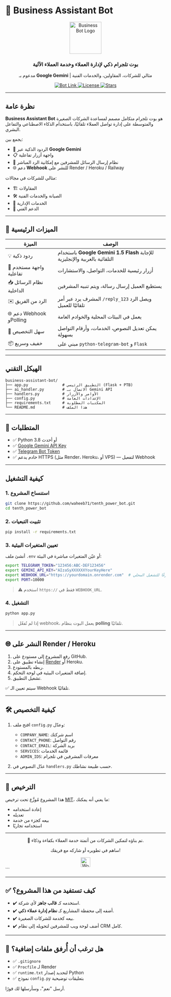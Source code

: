 # 🤖 Business Assistant Bot

<div align="center">
  <img src="https://img.icons8.com/color/96/000000/chatbot.png" alt="Business Bot Logo" width="100"/>
  <h3>بوت تلجرام ذكي لإدارة العملاء وخدمة العملاء الآلية</h3>
  <p>مدعوم بـ <strong>Google Gemini</strong> | مثالي للشركات، المقاولين، والخدمات الفنية</p>

  <a href="https://t.me/Ponamohabot" target="_blank">
    <img src="https://img.shields.io/badge/Telegram-Bot-blue?logo=telegram" alt="Bot Link">
  </a>
  <a href="https://github.com/waheeb71/tenth_power_bot/blob/main/LICENSE">
    <img src="https://img.shields.io/badge/License-MIT-green.svg" alt="License">
  </a>
  <a href="https://github.com/waheeb71/tenth_power_bot/stargazers">
    <img src="https://img.shields.io/github/stars/waheeb71/tenth_power_bot?style=social" alt="Stars">
  </a>
</div>

---

##  نظرة عامة

**Business Assistant Bot** هو بوت تلجرام متكامل مصمم لمساعدة الشركات الصغيرة والمتوسطة على إدارة تواصل العملاء تلقائيًا، باستخدام الذكاء الاصطناعي والتفاعل البشري.

يجمع بين:
- 💬 الردود الذكية عبر **Google Gemini**
- 📋 واجهة أزرار تفاعلية
- 📩 نظام إرسال الرسائل للمشرفين مع إمكانية الرد المباشر
- 🌐 دعم **Webhook** للنشر على Render / Heroku / Railway

مثالي للشركات في مجالات:
- 🏗️ المقاولات
- 🛠️ الصيانة والخدمات الفنية
- 🏢 الخدمات الإدارية
- 🔧 الدعم الفني

---

## 🚀 الميزات الرئيسية

| الميزة | الوصف |
|-------|-------|
| 💡 ردود ذكية | باستخدام **Google Gemini 1.5 Flash** للإجابة التلقائية بالعربية والإنجليزية |
| 📱 واجهة مستخدم تفاعلية | أزرار رئيسية للخدمات، التواصل، والاستشارات |
| 📥 نظام الرسائل الداخلية | يستطيع العميل إرسال رسالة، ويتم تنبيه المشرفين |
| ✉️ الرد من الفريق | المشرف يرد عبر أمر `/reply_123` ويصل الرد تلقائيًا للعميل |
| 🌐 دعم Webhook وPolling | يعمل في البيئات المحلية والخوادم العامة |
| 🔧 سهل التخصيص | يمكن تعديل النصوص، الخدمات، وأرقام التواصل بسهولة |
| 📦 خفيف وسريع | مبني على `python-telegram-bot` و `Flask` |

---


##  الهيكل التقني

```
business-assistant-bot/
├── app.py               # التطبيق الرئيسي (Flask + PTB)
├── ai_handler.py        # الاتصال بـ Gemini API
├── handlers.py          # الأوامر والأزرار
├── config.py            # الإعدادات العامة
├── requirements.txt     # المكتبات المطلوبة
└── README.md            # هذا الملف
```

---

## 🔧 المتطلبات

- ✅ Python 3.8 أو أحدث
- ✅ [Google Gemini API Key](https://aistudio.google.com/app/apikey)
- ✅ [Telegram Bot Token](https://t.me/BotFather)
- ✅ خادم يدعم HTTPS (مثل Render، Heroku، أو VPS) — لتفعيل Webhook

---

##  كيفية التشغيل

### 1. استنساخ المشروع
```bash
git clone https://github.com/waheeb71/tenth_power_bot.git
cd tenth_power_bot
```

### 2. تثبيت التبعيات
```bash
pip install -r requirements.txt
```

### 3. تعيين المتغيرات البيئية

أنشئ ملف `.env` أو عيّن المتغيرات مباشرة في البيئة:

```bash
export TELEGRAM_TOKEN="123456:ABC-DEF123456"
export GEMINI_API_KEY="AIzaSyXXXXXXYourKeyHere"
export WEBHOOK_URL="https://yourdomain.onrender.com"  # اتركه فارغًا للتشغيل المحلي
export PORT=10000
```

> ⚠️ استخدم `https://` فقط في `WEBHOOK_URL`.

### 4. التشغيل
```bash
python app.py
```

> إذا لم تُفعّل webhook، يعمل البوت بنظام **polling** تلقائيًا.

---

## 🌐 النشر على Render / Heroku

1. رفع المشروع إلى مستودع على GitHub.
2. إنشاء تطبيق على [Render](https://render.com) أو Heroku.
3. ربطه بالمستودع.
4. إضافة المتغيرات البيئية في لوحة التحكم.
5. تشغيل التطبيق.

✅ سيتم تعيين الـ Webhook تلقائيًا.

---

## 🛠️ كيفية التخصيص

1. افتح ملف `config.py` وعدّل:
   - `COMPANY_NAME`: اسم شركتك
   - `CONTACT_PHONE`: رقم التواصل
   - `CONTACT_EMAIL`: بريد الشركة
   - `SERVICES`: قائمة الخدمات
   - `ADMIN_IDS`: معرفات المشرفين في تلجرام

2. عدّل النصوص في `handlers.py` حسب طبيعة نشاطك.

---

## 📄 الترخيص

هذا المشروع مُوزَّع تحت ترخيص [MIT](LICENSE)، ما يعني أنه يمكنك:
- إعادة استخدامه
- تعديله
- بيعه كجزء من خدمة
- استخدامه تجاريًا

---

<div align="center">
  <p>🚀 تم بناؤه لتمكين الشركات من أتمتة خدمة العملاء بكفاءة وذكاء.</p>
  <p>ساهم في تطويره أو شاركه مع فريقك!</p>
  <img src="https://img.icons8.com/ios-filled/50/000000/globe.png" alt="World" width="30"/>
</div>
```

---

## ✅ كيف تستفيد من هذا المشروع؟

- ✔️ استخدمه كـ **قالب جاهز** لأي شركة.
- ✔️ أضفه إلى محفظة المشاريع كـ **نظام إدارة عملاء ذكي**.
- ✔️ بيعه كخدمة للشركات الصغيرة.
- ✔️ أضف لوحة ويب للمشرفين لتحويله إلى نظام CRM كامل.

---

## 📎 هل ترغب أن أُرفق ملفات إضافية؟

- ✅ `.gitignore`
- ✅ `Procfile` لـ Render
- ✅ `runtime.txt` لتحديد إصدار Python
- ✅ نموذج `config.py` بتعليقات توضيحية

أرسل "نعم"، وسأرسلها لك فورًا.

